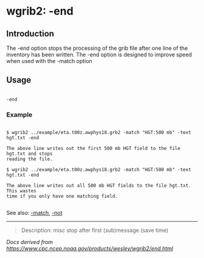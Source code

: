 # wgrib2: -end

## Introduction

The -end option stops the processing of the grib file after
one line of the inventory has been written. The -end option
is designed to improve speed when used with the -match option

## Usage

```

-end

```

### Example

```

$ wgrib2 ../example/eta.t00z.awphys18.grb2 -match "HGT:500 mb" -text hgt.txt -end

The above line writes out the first 500 mb HGT field to the file hgt.txt and stops
reading the file.

$ wgrib2 ../example/eta.t00z.awphys18.grb2 -match "HGT:500 mb" -text hgt.txt -end

The above line writes out all 500 mb HGT fields to the file hgt.txt.  This wastes
time if you only have one matching field.


```

See also: [-match](./match.md),
[-not](./not.md)

---

> Description: misc stop after first (sub)message (save time)

_Docs derived from <https://www.cpc.ncep.noaa.gov/products/wesley/wgrib2/end.html>_
